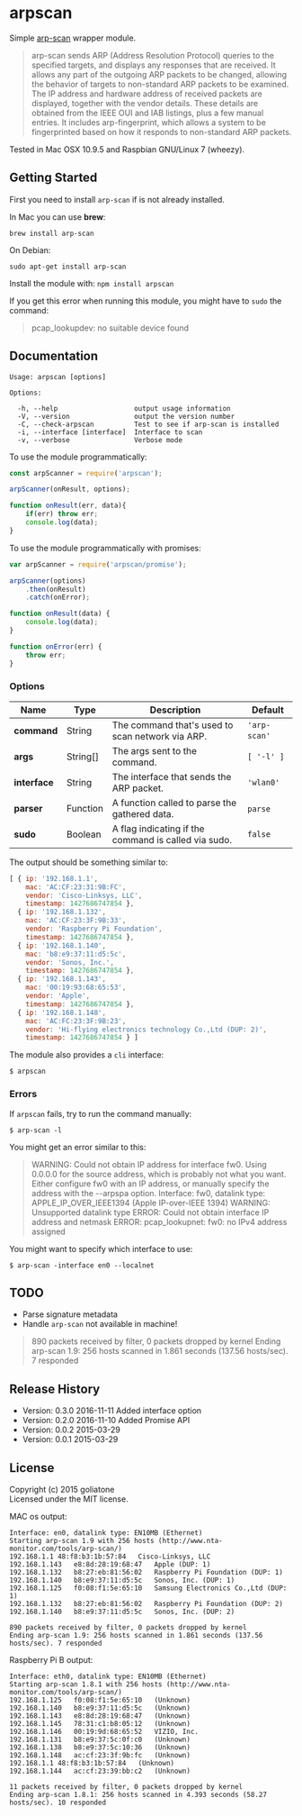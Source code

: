 # arpscan

Simple [arp-scan][arp-scan] wrapper module.

>arp-scan sends ARP (Address Resolution Protocol) queries to the specified targets, and displays any responses that are received. It allows any part of the outgoing ARP packets to be changed, allowing the behavior of targets to non-standard ARP packets to be examined. The IP address and hardware address of received packets are displayed, together with the vendor details. These details are obtained from the IEEE OUI and IAB listings, plus a few manual entries. It includes arp-fingerprint, which allows a system to be fingerprinted based on how it responds to non-standard ARP packets.

[arp-scan]: http://linux.die.net/man/1/arp-scan

Tested in Mac OSX 10.9.5 and Raspbian GNU/Linux 7 (wheezy).

## Getting Started
First you need to install `arp-scan` if is not already installed.

In Mac you can use **brew**:
```
brew install arp-scan
```

On Debian:
```
sudo apt-get install arp-scan
```

Install the module with: `npm install arpscan`

If you get this error when running this module, you might have to `sudo` the command:
>pcap_lookupdev: no suitable device found


## Documentation

```
Usage: arpscan [options]

Options:

  -h, --help                   output usage information
  -V, --version                output the version number
  -C, --check-arpscan          Test to see if arp-scan is installed
  -i, --interface [interface]  Interface to scan
  -v, --verbose                Verbose mode

```

To use the module programmatically:

```javascript
const arpScanner = require('arpscan');

arpScanner(onResult, options);

function onResult(err, data){
    if(err) throw err;
    console.log(data);
}
```

To use the module programmatically with promises:
```javascript
var arpScanner = require('arpscan/promise');

arpScanner(options)
    .then(onResult)
    .catch(onError);

function onResult(data) {
    console.log(data);
}

function onError(err) {
    throw err;
}
```
### Options

| Name          | Type     | Description                                          | Default       |
| ------------- | -------- | ---------------------------------------------------- | ------------- | 
| **command**   | String   | The command that's used to scan network via ARP.     | `'arp-scan'`  |
| **args**      | String[] | The args sent to the command.                        | `[ '-l' ]`    |
| **interface** | String   | The interface that sends the ARP packet.             | `'wlan0'`     |
| **parser**    | Function | A function called to parse the gathered data.        | `parse`       |
| **sudo**      | Boolean  | A flag indicating if the command is called via sudo. | `false`       |

The output should be something similar to:

```javascript
[ { ip: '192.168.1.1',
    mac: 'AC:CF:23:31:9B:FC',
    vendor: 'Cisco-Linksys, LLC',
    timestamp: 1427686747854 },
  { ip: '192.168.1.132',
    mac: 'AC:CF:23:3F:9B:33',
    vendor: 'Raspberry Pi Foundation',
    timestamp: 1427686747854 },
  { ip: '192.168.1.140',
    mac: 'b8:e9:37:11:d5:5c',
    vendor: 'Sonos, Inc.',
    timestamp: 1427686747854 },
  { ip: '192.168.1.143',
    mac: '00:19:93:68:65:53',
    vendor: 'Apple',
    timestamp: 1427686747854 },
  { ip: '192.168.1.148',
    mac: 'AC:FC:23:3F:9B:23',
    vendor: 'Hi-flying electronics technology Co.,Ltd (DUP: 2)',
    timestamp: 1427686747854 } ]
```

The module also provides a `cli` interface:
```
$ arpscan
```

### Errors

If `arpscan` fails, try to run the command manually:
```
$ arp-scan -l
```
You might get an error similar to this:

>WARNING: Could not obtain IP address for interface fw0. Using 0.0.0.0 for
the source address, which is probably not what you want.
Either configure fw0 with an IP address, or manually specify the address
with the --arpspa option.
Interface: fw0, datalink type: APPLE_IP_OVER_IEEE1394 (Apple IP-over-IEEE 1394)
WARNING: Unsupported datalink type
ERROR: Could not obtain interface IP address and netmask
ERROR: pcap_lookupnet: fw0: no IPv4 address assigned

You might want to specify which interface to use:
```
$ arp-scan -interface en0 --localnet
```

## TODO
- Parse signature metadata
- Handle `arp-scan` not available in machine!


>890 packets received by filter, 0 packets dropped by kernel
Ending arp-scan 1.9: 256 hosts scanned in 1.861 seconds (137.56 hosts/sec). 7 responded

## Release History
- Version: 0.3.0 2016-11-11 Added interface option
- Version: 0.2.0 2016-11-10 Added Promise API
- Version: 0.0.2 2015-03-29
- Version: 0.0.1 2015-03-29

## License
Copyright (c) 2015 goliatone  
Licensed under the MIT license.



MAC os output:
```
Interface: en0, datalink type: EN10MB (Ethernet)
Starting arp-scan 1.9 with 256 hosts (http://www.nta-monitor.com/tools/arp-scan/)
192.168.1.1 48:f8:b3:1b:57:84   Cisco-Linksys, LLC
192.168.1.143   e8:8d:28:19:68:47   Apple (DUP: 1)
192.168.1.132   b8:27:eb:81:56:02   Raspberry Pi Foundation (DUP: 1)
192.168.1.140   b8:e9:37:11:d5:5c   Sonos, Inc. (DUP: 1)
192.168.1.125   f0:08:f1:5e:65:10   Samsung Electronics Co.,Ltd (DUP: 1)
192.168.1.132   b8:27:eb:81:56:02   Raspberry Pi Foundation (DUP: 2)
192.168.1.140   b8:e9:37:11:d5:5c   Sonos, Inc. (DUP: 2)

890 packets received by filter, 0 packets dropped by kernel
Ending arp-scan 1.9: 256 hosts scanned in 1.861 seconds (137.56 hosts/sec). 7 responded
```

Raspberry Pi B output:
```
Interface: eth0, datalink type: EN10MB (Ethernet)
Starting arp-scan 1.8.1 with 256 hosts (http://www.nta-monitor.com/tools/arp-scan/)
192.168.1.125   f0:08:f1:5e:65:10   (Unknown)
192.168.1.140   b8:e9:37:11:d5:5c   (Unknown)
192.168.1.143   e8:8d:28:19:68:47   (Unknown)
192.168.1.145   78:31:c1:b8:05:12   (Unknown)
192.168.1.146   00:19:9d:68:65:52   VIZIO, Inc.
192.168.1.131   b8:e9:37:5c:0f:c0   (Unknown)
192.168.1.138   b8:e9:37:5c:10:36   (Unknown)
192.168.1.148   ac:cf:23:3f:9b:fc   (Unknown)
192.168.1.1 48:f8:b3:1b:57:84   (Unknown)
192.168.1.144   ac:cf:23:39:bb:c2   (Unknown)

11 packets received by filter, 0 packets dropped by kernel
Ending arp-scan 1.8.1: 256 hosts scanned in 4.393 seconds (58.27 hosts/sec). 10 responded
```

